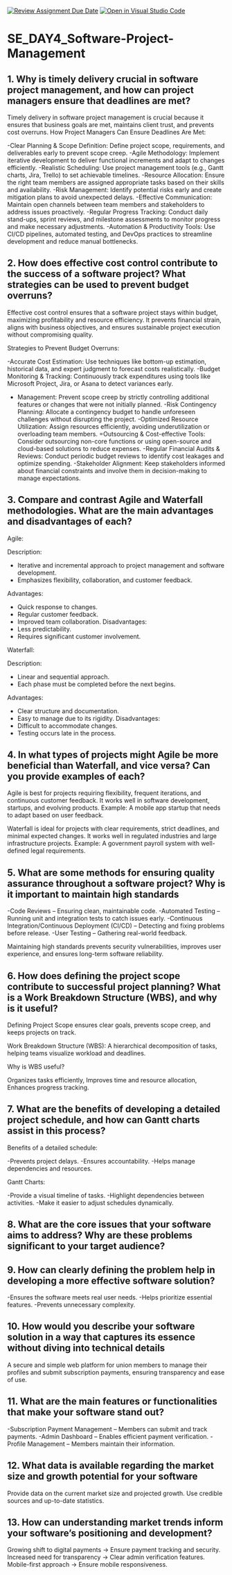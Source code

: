 [![Review Assignment Due Date](https://classroom.github.com/assets/deadline-readme-button-22041afd0340ce965d47ae6ef1cefeee28c7c493a6346c4f15d667ab976d596c.svg)](https://classroom.github.com/a/9pw6JKcu)
[![Open in Visual Studio Code](https://classroom.github.com/assets/open-in-vscode-2e0aaae1b6195c2367325f4f02e2d04e9abb55f0b24a779b69b11b9e10269abc.svg)](https://classroom.github.com/online_ide?assignment_repo_id=18328160&assignment_repo_type=AssignmentRepo)
# SE_DAY4_Software-Project-Management

## 1. Why is timely delivery crucial in software project management, and how can project managers ensure that deadlines are met?
Timely delivery in software project management is crucial because it ensures that business goals are met, maintains client trust, and prevents cost overruns. 
How Project Managers Can Ensure Deadlines Are Met:

-Clear Planning & Scope Definition: Define project scope, requirements, and deliverables early to prevent scope creep.
-Agile Methodology: Implement iterative development to deliver functional increments and adapt to changes efficiently.
-Realistic Scheduling: Use project management tools (e.g., Gantt charts, Jira, Trello) to set achievable timelines.
-Resource Allocation: Ensure the right team members are assigned appropriate tasks based on their skills and availability.
-Risk Management: Identify potential risks early and create mitigation plans to avoid unexpected delays.
-Effective Communication: Maintain open channels between team members and stakeholders to address issues proactively.
-Regular Progress Tracking: Conduct daily stand-ups, sprint reviews, and milestone assessments to monitor progress and make necessary adjustments.
-Automation & Productivity Tools: Use CI/CD pipelines, automated testing, and DevOps practices to streamline development and reduce manual bottlenecks.

## 2. How does effective cost control contribute to the success of a software project? What strategies can be used to prevent budget overruns?
Effective cost control ensures that a software project stays within budget, maximizing profitability and resource efficiency. It prevents financial strain, aligns with business objectives, and ensures sustainable project execution without compromising quality.

Strategies to Prevent Budget Overruns:

-Accurate Cost Estimation: Use techniques like bottom-up estimation, historical data, and expert judgment to forecast costs realistically.
-Budget Monitoring & Tracking: Continuously track expenditures using tools like Microsoft Project, Jira, or Asana to detect variances early.
- Management: Prevent scope creep by strictly controlling additional features or changes that were not initially planned.
-Risk Contingency Planning: Allocate a contingency budget to handle unforeseen challenges without disrupting the project.
-Optimized Resource Utilization: Assign resources efficiently, avoiding underutilization or overloading team members.
=Outsourcing & Cost-effective Tools: Consider outsourcing non-core functions or using open-source and cloud-based solutions to reduce expenses.
-Regular Financial Audits & Reviews: Conduct periodic budget reviews to identify cost leakages and optimize spending.
-Stakeholder Alignment: Keep stakeholders informed about financial constraints and involve them in decision-making to manage expectations.


## 3. Compare and contrast Agile and Waterfall methodologies. What are the main advantages and disadvantages of each?
Agile:

Description:
- Iterative and incremental approach to project management and software development.
- Emphasizes flexibility, collaboration, and customer feedback.

Advantages:
- Quick response to changes.
- Regular customer feedback.
- Improved team collaboration.
Disadvantages:
- Less predictability.
- Requires significant customer involvement.

 Waterfall:

Description:
- Linear and sequential approach.
- Each phase must be completed before the next begins.

Advantages:
- Clear structure and documentation.
- Easy to manage due to its rigidity.
Disadvantages:
- Difficult to accommodate changes.
- Testing occurs late in the process.
  

## 4. In what types of projects might Agile be more beneficial than Waterfall, and vice versa? Can you provide examples of each?

Agile is best for projects requiring flexibility, frequent iterations, and continuous customer feedback. It works well in software development, startups, and evolving products.
Example: A mobile app startup that needs to adapt based on user feedback.

Waterfall is ideal for projects with clear requirements, strict deadlines, and minimal expected changes. It works well in regulated industries and large infrastructure projects.
Example: A government payroll system with well-defined legal requirements.



## 5. What are some methods for ensuring quality assurance throughout a software project? Why is it important to maintain high standards
-Code Reviews – Ensuring clean, maintainable code.
-Automated Testing – Running unit and integration tests to catch issues early.
-Continuous Integration/Continuous Deployment (CI/CD) – Detecting and fixing problems before release.
-User Testing – Gathering real-world feedback.

Maintaining high standards prevents security vulnerabilities, improves user experience, and ensures long-term software reliability.

## 6. How does defining the project scope contribute to successful project planning? What is a Work Breakdown Structure (WBS), and why is it useful?

Defining Project Scope ensures clear goals, prevents scope creep, and keeps projects on track.

Work Breakdown Structure (WBS): A hierarchical decomposition of tasks, helping teams visualize workload and deadlines.

Why is WBS useful?

Organizes tasks efficiently, Improves time and resource allocation, Enhances progress tracking.

## 7. What are the benefits of developing a detailed project schedule, and how can Gantt charts assist in this process?
Benefits of a detailed schedule:

-Prevents project delays.
-Ensures accountability.
-Helps manage dependencies and resources.

Gantt Charts:

-Provide a visual timeline of tasks.
-Highlight dependencies between activities.
-Make it easier to adjust schedules dynamically.

## 8. What are the core issues that your software aims to address? Why are these problems significant to your target audience?

## 9. How can clearly defining the problem help in developing a more effective software solution?
-Ensures the software meets real user needs.
-Helps prioritize essential features.
-Prevents unnecessary complexity.


## 10. How would you describe your software solution in a way that captures its essence without diving into technical details

A secure and simple web platform for union members to manage their profiles and submit subscription payments, ensuring transparency and ease of use.


## 11. What are the main features or functionalities that make your software stand out?

-Subscription Payment Management – Members can submit and track payments.
-Admin Dashboard – Enables efficient payment verification.
-Profile Management – Members maintain their information.

## 12. What data is available regarding the market size and growth potential for your software
 Provide data on the current market size and projected growth. Use credible sources and up-to-date statistics.

## 13. How can understanding market trends inform your software’s positioning and development?
Growing shift to digital payments → Ensure payment tracking and security.
Increased need for transparency → Clear admin verification features.
Mobile-first approach → Ensure mobile responsiveness.
